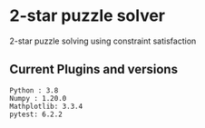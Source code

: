 # 2-star puzzle solver

2-star puzzle solving using constraint satisfaction

## Current Plugins and versions
```
Python : 3.8
Numpy : 1.20.0
Mathplotlib: 3.3.4
pytest: 6.2.2
```
